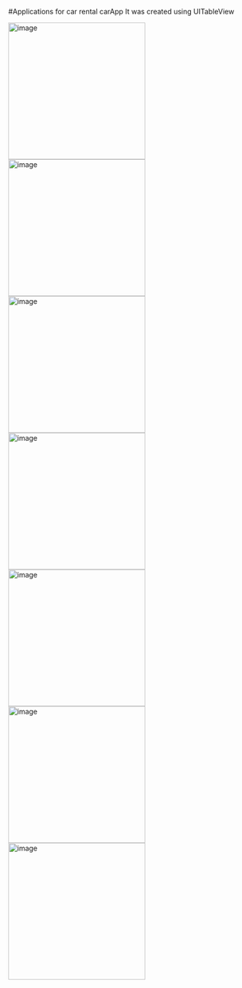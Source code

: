 #Applications for car rental carApp
It was created using UITableView

<img width="275" alt="image" src="https://user-images.githubusercontent.com/97506028/228496403-c2bdfd78-a07c-455b-95a5-f4e096161d6e.jpeg">

<img width="275" alt="image" src="https://user-images.githubusercontent.com/97506028/228494703-b623ae06-6de2-4e5b-bc47-657ac4c64b41.png">
<img width="275" alt="image" src="https://user-images.githubusercontent.com/97506028/228496023-f8017e4c-bcc4-4067-b13a-a70022b969d4.jpeg">
<img width="275" alt="image" src="https://user-images.githubusercontent.com/97506028/228496218-0e019681-56cd-4ba7-8795-70bcd1753ba2.jpeg">

<img width="275" alt="image" src="https://user-images.githubusercontent.com/97506028/228496227-186e9219-8de6-4e10-aaaa-e5021c0cc6cf.jpeg">
<img width="275" alt="image" src="https://user-images.githubusercontent.com/97506028/228496368-d87713e5-582c-413c-bfc1-03a3d4b9e58e.jpeg">
<img width="275" alt="image" src="https://user-images.githubusercontent.com/97506028/228496393-3a6e0f1f-ade8-4172-bd96-f6a207360164.jpeg">


